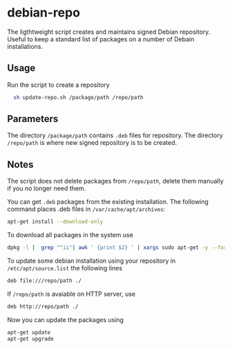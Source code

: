 # debian-repo

The ligthtweight script creates and maintains signed Debian repository.
Useful to keep a standard list of packages on a number of Debain installations.

## Usage

Run the script to create a repository
```sh
  sh update-repo.sh /package/path /repo/path
```

## Parameters

The directory `/package/path` contains `.deb` files for repository.
The directory `/repo/path` is where new signed repository is to be created.

## Notes

The script does not delete packages from `/repo/path`, delete them
manually if you no longer need them.

You can get `.deb` packages from the existing installation. The following command
places .deb files in `/var/cache/apt/archives`:
  
```sh
apt-get install --download-only
```

To download all packages in the system use
```sh
dpkg -l |  grep "^ii"| awk ' {print $2} ' | xargs sudo apt-get -y --force-yes install --reinstall --download-only
```

To update some debian installation using your repository in `/etc/apt/source.list` the following lines
```sh
deb file:///repo/path ./
```
If `/repo/path` is avaiable on HTTP server, use
```sh
deb http://repo/path ./
```

Now you can update the packages using
```sh
apt-get update
apt-get upgrade
```

